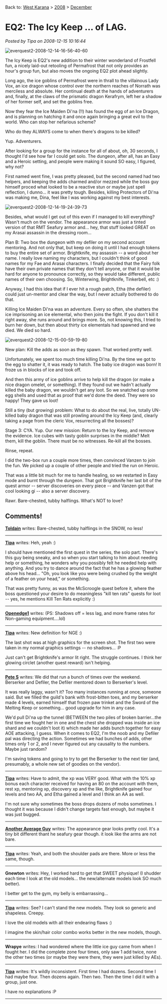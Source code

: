 Back to: [West Karana](/posts/westkarana.md) > [2008](/posts/2008/westkarana.md) > [December](./westkarana.md)
# EQ2: The Icy Keep ... of LAG.

*Posted by Tipa on 2008-12-15 10:16:44*

![](../../../uploads/2008/12/everquest2-2008-12-14-16-56-40-60.jpg "everquest2-2008-12-14-16-56-40-60")

The Icy Keep is EQ2's new addition to their winter wonderland of Frostfell fun, a nicely laid-out retooling of Permafrost that not only provides an hour's group fun, but also moves the ongoing EQ2 plot ahead slightly.

Long ago, the ice goblins of Permafrost were in thrall to the villainous Lady Vox, an ice dragon whose control over the northern reaches of Norrath was merciless and absolute. Her continual death at the hands of adventurers and, finally, at the claws of the prismatic dragon Kerafrym, left her a shadow of her former self, and set the goblins free.

Now they fear the Ice Maiden Di'na (!!) has found the egg of an Ice Dragon, and is planning on hatching it and once again bringing a great evil to the world. Who can stop her nefarious scheme?

Who do they ALWAYS come to when there's dragons to be killed?

Yup. Adventurers.

After looking for a group for the instance for all of about, oh, 30 seconds, I thought I'd see how far I could get solo. The dungeon, after all, has an Easy and a Heroic setting, and people were making it sound SO easy, I figured, why not?

First named went fine, I was pretty pleased, but the second named had two helpers, and keeping the adds charmed and/or mezzed while the boss guy himself proced what looked to be a reactive stun or maybe just spell reflection, I dunno... it was pretty tough. Besides, killing Protectors of Di'na was making me, Dina, feel like I was working against my best interests.

![](../../../uploads/2008/12/everquest2-2008-12-14-19-24-39-73.jpg "everquest2-2008-12-14-19-24-39-73")

Besides, what would I get out of this even if I managed to kill everything? Wasn't much on the vendor. The appearance armor was just a tinted version of that RMT Seafury armor and... hey, that stuff looked GREAT on my Arasai assassin in the dressing room...

Plan B: Two box the dungeon with my defiler on my second account mentoring. And not only that, but keep on doing it until I had enough tokens to buy the entire set of armor. Brightknife, my assassin -- a word about her name. I really love naming my characters, but I couldn't think of good names for my Fae and Arasai characters. I finally decided that the Fairy folk have their own private names that they don't tell anyone, or that it would be hard for anyone to pronounce correctly, so they would take different, public names of their own choosing. So, Winterwing, Brightknife, Tinkerbell, etc :)

Anyway, I had this idea that if I ever hit a rough patch, Etha (the defiler) could just un-mentor and clear the way, but I never actually bothered to do that.

Killing Ice Maiden Di'na was an adventure. Every so often, she shatters the ice imprisoning an ice elemental, who then joins the fight. If you don't kill it right away, she runs around and brings more. So, not knowing this, I tried to burn her down, but then about thirty ice elementals had spawned and we died. We died so hard.

![](../../../uploads/2008/12/everquest2-2008-12-15-00-59-19-80.jpg "everquest2-2008-12-15-00-59-19-80")

New plan: Kill the adds as soon as they spawn. That worked pretty well.

Unfortunately, we spent too much time killing Di'na. By the time we got to the egg to shatter it, it was ready to hatch. The baby ice dragon was born! It froze us in blocks of ice and took off.

And then this army of ice goblins arrive to help kill the dragon (or make a nice dragon omelet, or something). If they found out we hadn't actually killed the baby dragon, we wouldn't get any loot. So we snatched up some egg shells and used that as proof that we'd done the deed. They were so happy! They gave us loot!

Still a tiny (but growing) problem: What to do about the real, live, totally UN-killed baby dragon that was still prowling around the Icy Keep (and, clearly taking a page from the cleric Vox, resurrecting all the bosses)?

Stage 3: CYA. Yup. Our new mission: Return to the Icy Keep, and remove the evidence. Ice cubes with tasty goblin surprises in the middle? Melt them, kill the goblin. There must be no witnesses. Re-kill all the bosses.

Rinse, repeat.

I did the two-box run a couple more times, then convinced Vanzen to join the fun. We picked up a couple of other people and tried the run on Heroic.

That was a little bit much for me to handle healing, so we restarted in Easy mode and burnt through the dungeon. That got Brightknife her last bit of the quest armor -- server discoveries on every piece -- and Vanzen got that cool looking gi -- also a server discovery.

Rawr. Bare-chested, tubby halflings. What's NOT to love?

## Comments!

**[Toldain](http://toldaintalks.blogspot.com)** writes: Bare-chested, tubby halflings in the SNOW, no less!

---

**[Tipa](https://chasingdings.com)** writes: Heh, yeah :)

I should have mentioned the first quest in the series, the solo part. There's this guy being sneaky, and so when you start talking to him about needing help or something, he wonders why you possibly felt he needed help with anything. And you try to dance around the fact that he has a glowing feather above his head... "Oh, you look like you were being crushed by the weight of a feather on your head," or something.

That was pretty funny, as was the McScroogle quest before it, where the boss questioned your desire to do meaningless "kill ten rats" quests for loot -- yes, he mentions Kill Ten Rats explicitly :)

---

**[Openedge1](http://simple-n-complex.blogspot.com)** writes: (PS: Shadows off = less lag, and more frame rates for Non-gaming equipment....lol)

---

**[Tipa](https://chasingdings.com)** writes: New definition for NGE :)

The last shot was at high graphics for the screen shot. The first two were taken in my normal graphics settings -- no shadows... :P

Just can't get Brightknife's armor lit right. The struggle continues. I think her glowing circlet (another quest reward) isn't helping.

---

**[Pete S](http://dragonchasers.com)** writes: We did that run a bunch of times over the weekend. Berserker and Defiler, the Defiler mentored down to Berserker's level. 

It was really laggy, wasn't it? Too many instances running at once, someone said. But we filled the guild's bank with frost-bitten toes, and my berserker made 4 levels, earned himself that frozen paw trinket and the Sword of the Melting Keep or something... good upgrade for him in any case.

We'd pull Di'na up the tunnel (BETWEEN the two piles of broken barrier...the first time we fought her in one and the chest she dropped was inside an ice shard and we couldn't loot it) which made her adds bunch together for easy AOE attacking, I guess. When it comes to EQ2, I'm the noob and my Defiler pal was directing the action. Sometimes we had bunches of adds, other times only 1 or 2, and I never figured out any causality to the numbers. Maybe just random?

I'm saving tokens and going to try to get the Berserker to the next tier (and, presumably, a whole new set of goodies on the vendor).

---

**[Tipa](https://chasingdings.com)** writes: Have to admit, the xp was VERY good. What with the 10% xp bonus each character received for having an 80 on the account with them, rest xp, mentoring xp, discovery xp and the like, Brightknife gained four levels and two AA, and Etha gained a level and I think an AA as well.

I'm not sure why sometimes the boss drops dozens of mobs sometimes. I thought it was because I didn't change targets fast enough, but maybe it was just bugged.

---

**[Another Average Guy](http://anotheraverageguy.wordpress.com)** writes: The appearance gear looks pretty cool. It's a tiny bit different thant he seafury gear though. it look like the arms are not bare.

---

**[Tipa](https://chasingdings.com)** writes: Yeah, and both the shoulder pads are there. More or less the same, though.

---

**Gnewton** writes: Hey, I worked hard to get that SWEET physique! (I shudder each time I look at the old models... the new/alternate models look SO much better). 

I better get to the gym, my belly is embarrassing...

---

**[Tipa](https://chasingdings.com)** writes: See? I can't stand the new models. They look so generic and shapeless. Creepy.

I love the old models with all their endearing flaws :)

I imagine the skin/hair color combo works better in the new models, though.

---

**Wrapye** writes: I had wondered where the little ice guy came from when I fought her. I did the complete zone four times, only saw 1 add twice, none the other two times (or maybe they were there, they were just killed by AEs).

---

**[Tipa](https://chasingdings.com)** writes: It's wildly inconsistent. First time I had dozens. Second time I had maybe four. Then dozens again. Then two. Then the time I did it with a group, just one.

I have no explanations :P

---

